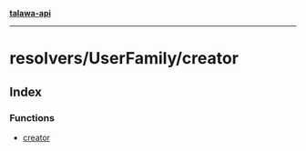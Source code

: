 [**talawa-api**](../../../README.md)

***

# resolvers/UserFamily/creator

## Index

### Functions

- [creator](functions/creator.md)

